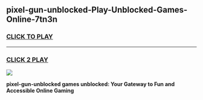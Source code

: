 
## pixel-gun-unblocked-Play-Unblocked-Games-Online-7tn3n
<h3>
<a href="https://premium76.site?title=pixel-gun-unblocked&ref=25A">CLICK TO PLAY</a></h3>
<hr>

<h3>
<a href="https://premium76.site?title=pixel-gun-unblocked&ref=25A">CLICK 2 PLAY</a>
  
</h3>

<a href="https://premium76.site?title=pixel-gun-unblocked&ref=25A"><img src="https://clearcache.store/games.png"></a>


**pixel-gun-unblocked games unblocked: Your Gateway to Fun and Accessible Online Gaming**
